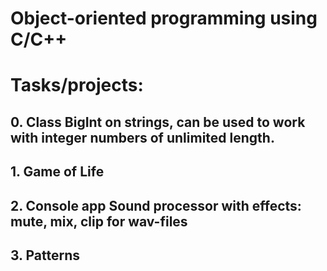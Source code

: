 # Object-oriented programming using C/C++
# Tasks/projects:
## 0. Class BigInt on strings, can be used to work with integer numbers of unlimited length.
## 1. Game of Life
## 2. Console app Sound processor with effects: mute, mix, clip for wav-files
## 3. Patterns
